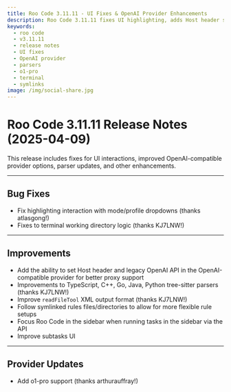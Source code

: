 ```yaml
---
title: Roo Code 3.11.11 - UI Fixes & OpenAI Provider Enhancements
description: Roo Code 3.11.11 fixes UI highlighting, adds Host header support for OpenAI providers, improves parsers, and adds o1-pro support.
keywords:
  - roo code
  - v3.11.11
  - release notes
  - UI fixes
  - OpenAI provider
  - parsers
  - o1-pro
  - terminal
  - symlinks
image: /img/social-share.jpg
---
```


# Roo Code 3.11.11 Release Notes (2025-04-09)

This release includes fixes for UI interactions, improved OpenAI-compatible provider options, parser updates, and other enhancements.

---

## Bug Fixes

*   Fix highlighting interaction with mode/profile dropdowns (thanks atlasgong!)
*   Fixes to terminal working directory logic (thanks KJ7LNW!)

---

## Improvements

*   Add the ability to set Host header and legacy OpenAI API in the OpenAI-compatible provider for better proxy support
*   Improvements to TypeScript, C++, Go, Java, Python tree-sitter parsers (thanks KJ7LNW!)
*   Improve `readFileTool` XML output format (thanks KJ7LNW!)
*   Follow symlinked rules files/directories to allow for more flexible rule setups
*   Focus Roo Code in the sidebar when running tasks in the sidebar via the API
*   Improve subtasks UI

---

## Provider Updates

*   Add o1-pro support (thanks arthurauffray!)